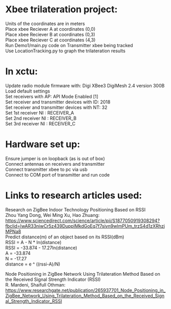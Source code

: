 # Xbee trilateration project:  
Units of the coordinates are in meters     
Place xbee Reciever A at coordinates (0,0)  
Place xbee Reciever B at coordinates (0,3)  
Place xbee Reciever C at coordinates (4,3)  
Run Demo1/main.py code on Transmitter xbee being tracked  
Use LocationTracking.py to graph the trilateration results  

# In xctu:
Update radio module firmware with: Digi XBee3 DigiMesh 2.4 version 300B  
Load default settings  
Set receivers with AP: API Mode Enabled [1]  
Set receiver and transmitter devices with ID: 2018  
Set receiver and transmitter devices with NT: 32  
Set 1st receiver NI : RECEIVER_A  
Set 2nd receiver NI : RECEIVER_B  
Set 3rd receiver NI : RECEIVER_C  

# Hardware set up:
  Ensure jumper is on loopback (as is out of box)  
  Connect antennas on receivers and transmitter  
  Connect transmitter xbee to pc via usb  
  Connect to COM port of transmitter and run code  

# Links to research articles used:
  Research on ZigBee Indoor Technology Positioning Based on RSSI  
  Zhou Yang Dong, Wei Ming Xu, Hao Zhuang:  
  https://www.sciencedirect.com/science/article/pii/S1877050919308294?fbclid=IwAR33niwCr5z439DuppIMkdGoEq7f7sivn9wlmPUm_trzS4d1zXRhzjMPNa8  
  Predict distance(m) of an object based on its RSSI(dBm)  
  RSSI = A - N * ln(distance)  
  RSSI = -33.874 - 17.27ln(distance)    
  A = -33.874  
  N = -17.27  
  distance = e ^ ((rssi-A)/N)    
  
  Node Positioning in ZigBee Network Using Trilateration Method Based on the Received Signal Strength Indicator (RSSI)  
  R. Mardeni, Shaifull Othman:    
  https://www.researchgate.net/publication/265937701_Node_Positioning_in_ZigBee_Network_Using_Trilateration_Method_Based_on_the_Received_Signal_Strength_Indicator_RSSI  
